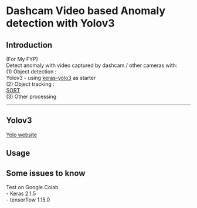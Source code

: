 # Dashcam Video based Anomaly detection with Yolov3

## Introduction

(For My FYP)  
Detect anomaly with video captured by dashcam / other cameras with:  
(1) Object detection :  
    Yolov3 - using [keras-yolo3](https://github.com/qqwweee/keras-yolo3) as starter  
(2) Object tracking :  
    [SORT](https://github.com/abewley/sort/tree/master/data)  
(3) Other processing  

---

## Yolov3
[Yolo website](https://pjreddie.com/darknet/yolo/)  


## Usage


## Some issues to know
Test on Google Colab  
    - Keras 2.1.5  
    - tensorflow 1.15.0  

